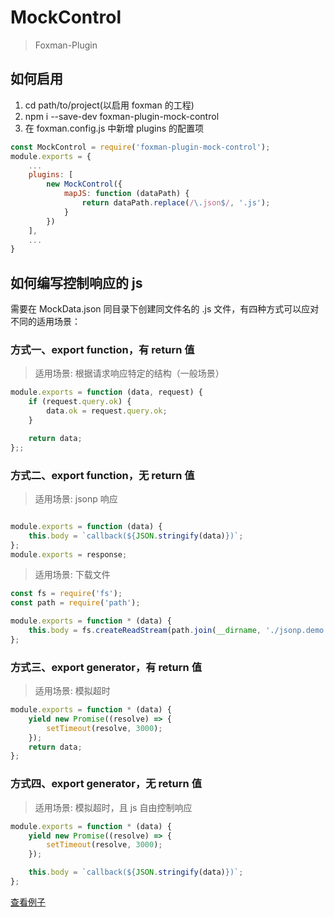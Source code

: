# MockControl
> Foxman-Plugin

## 如何启用
1. cd path/to/project(以启用 foxman 的工程)
2. npm i --save-dev foxman-plugin-mock-control
3. 在 foxman.config.js 中新增 plugins 的配置项

```javascript
const MockControl = require('foxman-plugin-mock-control');
module.exports = {
    ...
    plugins: [
        new MockControl({
            mapJS: function (dataPath) {
                return dataPath.replace(/\.json$/, '.js');
            }
        })
    ],
    ...
}
```

## 如何编写控制响应的 js
需要在 MockData.json 同目录下创建同文件名的 .js 文件，有四种方式可以应对不同的适用场景：

### 方式一、export function，有 return 值
> 适用场景: 根据请求响应特定的结构（一般场景）
```javascript
module.exports = function (data, request) {
    if (request.query.ok) {
        data.ok = request.query.ok;
    }

    return data;
};;
```

### 方式二、export function，无 return 值 
> 适用场景: jsonp 响应
```javascript

module.exports = function (data) {
    this.body = `callback(${JSON.stringify(data)})`;
};
module.exports = response;
```

> 适用场景: 下载文件
```javascript
const fs = require('fs');
const path = require('path');

module.exports = function * (data) {
    this.body = fs.createReadStream(path.join(__dirname, './jsonp.demo.js'));
};
```

### 方式三、export generator，有 return 值
> 适用场景: 模拟超时
```javascript
module.exports = function * (data) {
    yield new Promise((resolve) => {
        setTimeout(resolve, 3000);
    });
    return data;
};
```

### 方式四、export generator，无 return 值
> 适用场景: 模拟超时，且 js 自由控制响应
```javascript
module.exports = function * (data) {
    yield new Promise((resolve) => {
        setTimeout(resolve, 3000);
    });

    this.body = `callback(${JSON.stringify(data)})`;
};
```

[查看例子](./example/)
